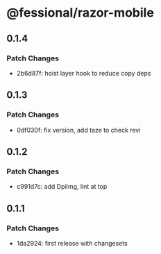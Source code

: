 # @fessional/razor-mobile

## 0.1.4

### Patch Changes

- 2b6d87f: hoist layer hook to reduce copy deps

## 0.1.3

### Patch Changes

- 0df030f: fix version, add taze to check revi

## 0.1.2

### Patch Changes

- c991d7c: add DpiImg, lint at top

## 0.1.1

### Patch Changes

- 1da2924: first release with changesets
